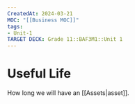 ```yaml
---
CreatedAt: 2024-03-21
MOC: "[[Business MOC]]"
tags:
- Unit-1
TARGET DECK: Grade 11::BAF3M1::Unit 1
---
```


# Useful Life
How long we will have an [[Assets|asset]].
<!--ID: 1718216451491-->
